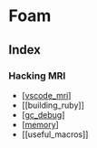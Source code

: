 # Foam

## Index

### Hacking MRI

* [[vscode_mri]]
* [[building_ruby]]
* [[gc_debug]]
* [[memory]]
* [[useful_macros]]


[//begin]: # "Autogenerated link references for markdown compatibility"
[vscode_mri]: vscode_mri "Setting up VSCode for MRI development"
[gc_debug]: gc_debug "Debugging Ruby GC"
[memory]: memory "Ruby Object/GC Lifecycle"
[//end]: # "Autogenerated link references"
